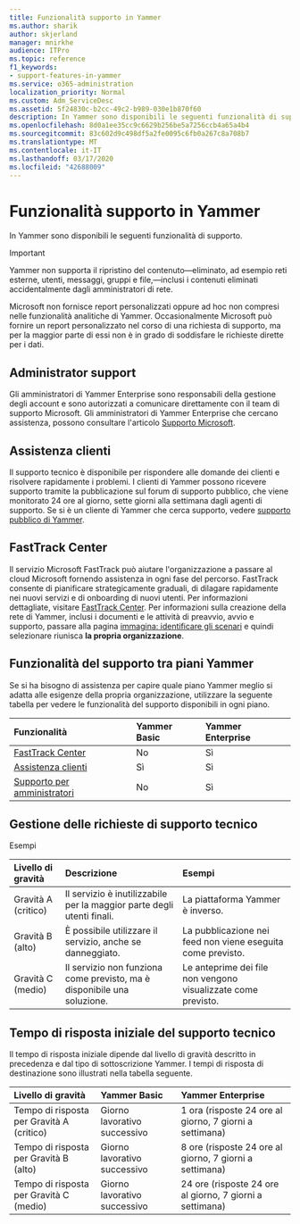 ```yaml
---
title: Funzionalità supporto in Yammer
ms.author: sharik
author: skjerland
manager: mnirkhe
audience: ITPro
ms.topic: reference
f1_keywords:
- support-features-in-yammer
ms.service: o365-administration
localization_priority: Normal
ms.custom: Adm_ServiceDesc
ms.assetid: 5f24830c-b2cc-49c2-b989-030e1b870f60
description: In Yammer sono disponibili le seguenti funzionalità di supporto.
ms.openlocfilehash: 8d0a1ee35cc9c6629b256be5a7256ccb4a65a4b4
ms.sourcegitcommit: 83c602d9c498df5a2fe0095c6fb0a267c8a708b7
ms.translationtype: MT
ms.contentlocale: it-IT
ms.lasthandoff: 03/17/2020
ms.locfileid: "42688009"
---
```

# <a name="support-features-in-yammer"></a>Funzionalità supporto in Yammer

In Yammer sono disponibili le seguenti funzionalità di supporto.
  
> [!IMPORTANT]
> Yammer non supporta il ripristino del contenuto&mdash;eliminato, ad esempio reti esterne, utenti, messaggi, gruppi e file,&mdash;inclusi i contenuti eliminati accidentalmente dagli amministratori di rete.
>
> Microsoft non fornisce report personalizzati oppure ad hoc non compresi nelle funzionalità analitiche di Yammer. Occasionalmente Microsoft può fornire un report personalizzato nel corso di una richiesta di supporto, ma per la maggior parte di essi non è in grado di soddisfare le richieste dirette per i dati.

## <a name="administrator-support"></a>Administrator support

Gli amministratori di Yammer Enterprise sono responsabili della gestione degli account e sono autorizzati a comunicare direttamente con il team di supporto Microsoft. Gli amministratori di Yammer Enterprise che cercano assistenza, possono consultare l'articolo [Supporto Microsoft](https://go.microsoft.com/fwlink/p/?LinkId=330922).

## <a name="customer-support"></a>Assistenza clienti

Il supporto tecnico è disponibile per rispondere alle domande dei clienti e risolvere rapidamente i problemi. I clienti di Yammer possono ricevere supporto tramite la pubblicazione sul forum di supporto pubblico, che viene monitorato 24 ore al giorno, sette giorni alla settimana dagli agenti di supporto. Se si è un cliente di Yammer che cerca supporto, vedere [supporto pubblico di Yammer](https://go.microsoft.com/fwlink/p/?LinkId=330921).
   
## <a name="fasttrack-center"></a>FastTrack Center

Il servizio Microsoft FastTrack può aiutare l'organizzazione a passare al cloud Microsoft fornendo assistenza in ogni fase del percorso. FastTrack consente di pianificare strategicamente graduali, di dilagare rapidamente nei nuovi servizi e di onboarding di nuovi utenti. Per informazioni dettagliate, visitare [FastTrack Center](https://go.microsoft.com/fwlink/?LinkID=518597&amp;clcid=0x409). Per informazioni sulla creazione della rete di Yammer, inclusi i documenti e le attività di preavvio, avvio e supporto, passare alla pagina [immagina: identificare gli scenari](https://fasttrack.microsoft.com/office/envision/identify-scenarios) e quindi selezionare riunisca **la propria organizzazione**.

## <a name="support-features-across-yammer-plans"></a>Funzionalità del supporto tra piani Yammer

Se si ha bisogno di assistenza per capire quale piano Yammer meglio si adatta alle esigenze della propria organizzazione, utilizzare la seguente tabella per vedere le funzionalità del supporto disponibili in ogni piano.
  
|**Funzionalità**|**Yammer Basic**|**Yammer Enterprise**|
|:-----|:-----|:-----|
|[FastTrack Center](https://go.microsoft.com/fwlink/?LinkID=518597&amp;clcid=0x409) <br/> |No  <br/> |Sì  <br/> |
|[Assistenza clienti](support-features-in-yammer.md#customer-support) <br/> |Sì  <br/> |Sì  <br/> |
|[Supporto per amministratori](support-features-in-yammer.md#administrator-support) <br/> |No  <br/> |Sì  <br/> |
 
## <a name="technical-support-case-handling"></a>Gestione delle richieste di supporto tecnico

Esempi 
  
|**Livello di gravità**|**Descrizione**|**Esempi**|
|:-----|:-----|:-----|
|Gravità A (critico)  <br/> |Il servizio è inutilizzabile per la maggior parte degli utenti finali.  <br/> |La piattaforma Yammer è inverso.  <br/> |
|Gravità B (alto)  <br/> |È possibile utilizzare il servizio, anche se danneggiato.  <br/> |La pubblicazione nei feed non viene eseguita come previsto.  <br/> |
|Gravità C (medio)  <br/> |Il servizio non funziona come previsto, ma è disponibile una soluzione.  <br/> |Le anteprime dei file non vengono visualizzate come previsto.  <br/> |

## <a name="technical-support-initial-response-times"></a>Tempo di risposta iniziale del supporto tecnico

Il tempo di risposta iniziale dipende dal livello di gravità descritto in precedenza e dal tipo di sottoscrizione Yammer. I tempi di risposta di destinazione sono illustrati nella tabella seguente.
  
|**Livello di gravità**|**Yammer Basic**|**Yammer Enterprise**|
|:-----|:-----|:-----|
|Tempo di risposta per Gravità A (critico)  <br/> |Giorno lavorativo successivo  <br/> |1 ora (risposte 24 ore al giorno, 7 giorni a settimana)  <br/> |
|Tempo di risposta per Gravità B (alto)  <br/> |Giorno lavorativo successivo  <br/> |8 ore (risposte 24 ore al giorno, 7 giorni a settimana)  <br/> |
|Tempo di risposta per Gravità C (medio)  <br/> |Giorno lavorativo successivo  <br/> |24 ore (risposte 24 ore al giorno, 7 giorni a settimana)  <br/> |
